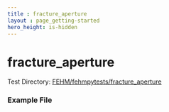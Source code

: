 ```yaml
---
title : fracture_aperture
layout : page_getting-started
hero_height: is-hidden
---
```


# fracture_aperture



Test Directory: [FEHM/fehmpytests/fracture_aperture](https://github.com/lanl/FEHM/tree/master/fehmpytests/fracture_aperture)


### Example File 
<pre>

</pre>
